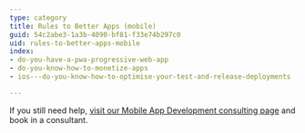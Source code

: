 ```yaml
---
type: category
title: Rules to Better Apps (mobile)
guid: 54c2abe3-1a3b-4090-bf81-f33e74b297c0
uid: rules-to-better-apps-mobile
index:
- do-you-have-a-pwa-progressive-web-app
- do-you-know-how-to-monetize-apps
- ios---do-you-know-how-to-optimise-your-test-and-release-deployments

---
```

<p>​​​​If you still need help,&#160;<a href="https&#58;//www.ssw.com.au/ssw/Consulting/Mobile-Application-Development.aspx">visit our Mobile App Development&#160;consulting page​​​</a>&#160;and book in&#160;a consultant.​​<br></p>


